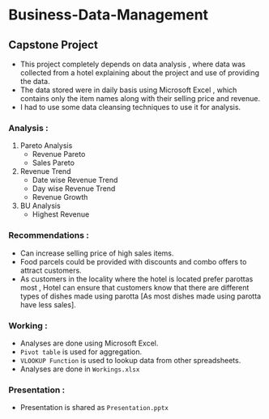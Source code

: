 # Business-Data-Management
## Capstone Project

- This project completely depends on data analysis , where data was collected from a hotel explaining about the project and use of providing the data.
- The data stored were in daily basis using Microsoft Excel , which contains only the item names along with their selling price and revenue.
- I had to use some data cleansing techniques to use it for analysis.

### Analysis :

1. Pareto Analysis
    * Revenue Pareto
    * Sales Pareto
2. Revenue Trend
    * Date wise Revenue Trend
    * Day wise Revenue Trend
    * Revenue Growth
3. BU Analysis
    *  Highest Revenue

### Recommendations :
- Can increase selling price of high sales items.
- Food parcels could be provided with discounts and combo offers 
to attract customers.
- As customers in the locality where the hotel is located prefer 
parottas most , Hotel can ensure that customers know that there 
are different types of dishes made using parotta [As most dishes 
made using parotta have less sales].

### Working :
- Analyses are done using Microsoft Excel.
- ```Pivot table``` is used for aggregation.
- ```VLOOKUP Function``` is used to lookup data from other spreadsheets.
- Analyses are done in ```Workings.xlsx```

### Presentation :
- Presentation is shared as ```Presentation.pptx```
